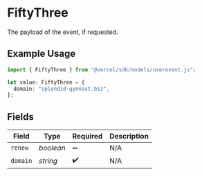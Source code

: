 # FiftyThree

The payload of the event, if requested.

## Example Usage

```typescript
import { FiftyThree } from "@vercel/sdk/models/userevent.js";

let value: FiftyThree = {
  domain: "splendid-gymnast.biz",
};
```

## Fields

| Field              | Type               | Required           | Description        |
| ------------------ | ------------------ | ------------------ | ------------------ |
| `renew`            | *boolean*          | :heavy_minus_sign: | N/A                |
| `domain`           | *string*           | :heavy_check_mark: | N/A                |